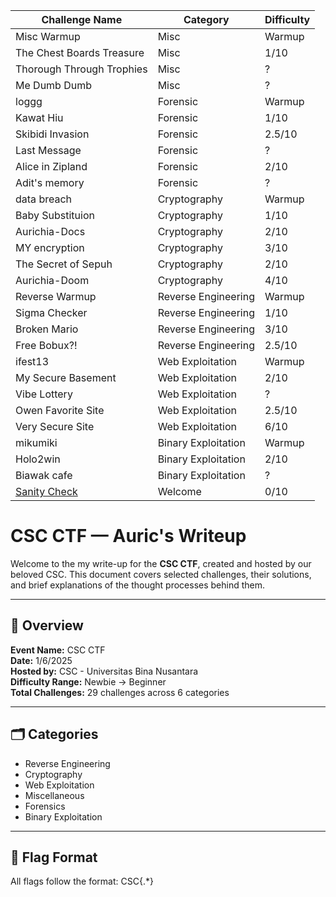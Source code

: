 | Challenge Name            | Category            | Difficulty |
|---------------------------|---------------------|------------|
| Misc Warmup               | Misc                | Warmup     |
| The Chest Boards Treasure | Misc                | 1/10       |
| Thorough Through Trophies | Misc                | ?          |
| Me Dumb Dumb              | Misc                | ?          |
| loggg                     | Forensic            | Warmup     |
| Kawat Hiu                 | Forensic            | 1/10       |
| Skibidi Invasion          | Forensic            | 2.5/10     |
| Last Message              | Forensic            | ?          |
| Alice in Zipland          | Forensic            | 2/10       |
| Adit's memory             | Forensic            | ?          |
| data breach               | Cryptography        | Warmup     |
| Baby Substituion          | Cryptography        | 1/10       |
| Aurichia-Docs             | Cryptography        | 2/10       |
| MY encryption             | Cryptography        | 3/10       |
| The Secret of Sepuh       | Cryptography        | 2/10       |
| Aurichia-Doom             | Cryptography        | 4/10       |
| Reverse Warmup            | Reverse Engineering | Warmup     |
| Sigma Checker             | Reverse Engineering | 1/10       |
| Broken Mario              | Reverse Engineering | 3/10       |
| Free Bobux?!              | Reverse Engineering | 2.5/10     |
| ifest13                   | Web Exploitation    | Warmup     |
| My Secure Basement        | Web Exploitation    | 2/10       |
| Vibe Lottery              | Web Exploitation    | ?          |
| Owen Favorite Site        | Web Exploitation    | 2.5/10     |
| Very Secure Site          | Web Exploitation    | 6/10       |
| mikumiki                  | Binary Exploitation | Warmup     |
| Holo2win                  | Binary Exploitation | 2/10       |
| Biawak cafe               | Binary Exploitation | ?          |
| [Sanity Check](/Welcome/Sanity%20Check)              | Welcome             | 0/10       |

# CSC CTF — Auric's Writeup

Welcome to the my write-up for the **CSC CTF**, created and hosted by our beloved CSC. This document covers selected challenges, their solutions, and brief explanations of the thought processes behind them.

---

## 📌 Overview

**Event Name:** CSC CTF  
**Date:** 1/6/2025                                
**Hosted by:** CSC - Universitas Bina Nusantara                          
**Difficulty Range:** Newbie → Beginner  
**Total Challenges:** 29 challenges across 6 categories

---

## 🗂️ Categories

- Reverse Engineering  
- Cryptography  
- Web Exploitation  
- Miscellaneous  
- Forensics
- Binary Exploitation

---

## 🏁 Flag Format

All flags follow the format:  CSC{.*}